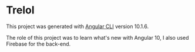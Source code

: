 # Trelol

This project was generated with [Angular CLI](https://github.com/angular/angular-cli) version 10.1.6.

The role of this project was to learn what's new with Angular 10, I also used Firebase for the back-end.
